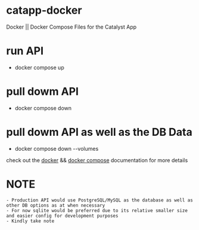 # catapp-docker
Docker || Docker Compose Files for the Catalyst App

# run API 
  - docker compose up 
  
# pull dowm API 
  - docker compose down 
  
# pull dowm API as well as the DB Data 
  - docker compose down --volumes 
  
 check out the [docker](https://docs.docker.com/) && [docker compose](https://docs.docker.com/compose/) documentation for more details 
  
# NOTE 
    - Production API would use PostgreSQL/MySQL as the database as well as other DB options as at when necessary 
    - For now sqlite would be preferred due to its relative smaller size and easier config for development purposes
    - Kindly take note
    

